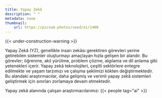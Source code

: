 ```yaml
---
title: Yapay Zekâ
description: " "
metadata: none
thumbnail: 
    url: https://picsum.photos/seed/ai/1400
---
```


{{< under-construction-warning >}}

Yapay Zekâ (YZ), genellikle insan zekâsı gerektiren görevleri yerine getirebilen sistemler oluşturmayı amaçlayan hızla gelişen bir alandır. Bu görevler; öğrenme, akıl yürütme, problem çözme, algılama ve dil anlama gibi yetenekleri içerir. Yapay zekâ teknolojileri, çeşitli sektörlere entegre edilmekte ve yaşam tarzımızı ve çalışma şeklimizi kökten değiştirmektedir. Bu alandaki araştırmacılar, daha gelişmiş ve verimli yapay zekâ sistemleri geliştirmek için sınırları zorlamaya devam etmektedir.

Yapay zekâ alanında çalışan araştırmacılarımız:
{{< people tag="ai" >}}